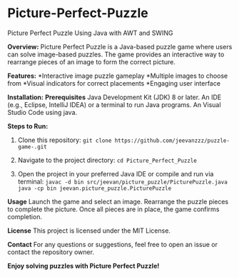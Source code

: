 # Picture-Perfect-Puzzle
Picture Perfect Puzzle Using Java with AWT and SWING

**Overview:**
Picture Perfect Puzzle is a Java-based puzzle game where users can solve image-based puzzles. The game provides an interactive way to rearrange pieces of an image to form the correct picture.

**Features:**
*Interactive image puzzle gameplay
*Multiple images to choose from
*Visual indicators for correct placements
*Engaging user interface

**Installation:**
**Prerequisites**
Java Development Kit (JDK) 8 or later.
An IDE (e.g., Eclipse, IntelliJ IDEA) or a terminal to run Java programs.
An Visual Studio Code using java.

**Steps to Run:**
1. Clone this repository:
`git clone https://github.com/jeevanzzz/puzzle-game-.git`

2. Navigate to the project directory:
`cd Picture_Perfect_Puzzle`

3. Open the project in your preferred Java IDE or compile and run via terminal:
   `javac -d bin src/jeevan/picture_puzzle/PicturePuzzle.java
    java -cp bin jeevan.picture_puzzle.PicturePuzzle`

**Usage**
Launch the game and select an image.
Rearrange the puzzle pieces to complete the picture.
Once all pieces are in place, the game confirms completion.

**License**
This project is licensed under the MIT License.

**Contact**
For any questions or suggestions, feel free to open an issue or contact the repository owner.

**Enjoy solving puzzles with Picture Perfect Puzzle!**
